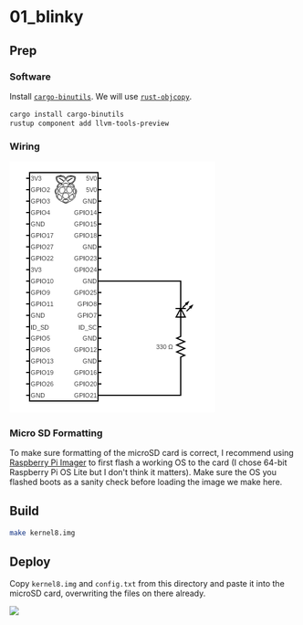 # 01_blinky

## Prep
### Software
Install [`cargo-binutils`](https://github.com/rust-embedded/cargo-binutils). We will use [`rust-objcopy`](https://github.com/rust-embedded/cargo-binutils#objcopy).

```
cargo install cargo-binutils
rustup component add llvm-tools-preview
```

### Wiring
![](docs/circuit.png)

### Micro SD Formatting
To make sure formatting of the microSD card is correct, I recommend using [Raspberry Pi Imager](https://www.raspberrypi.com/software/) to first flash a working OS to the card (I chose 64-bit Raspberry Pi OS Lite but I don't think it matters). Make sure the OS you flashed boots as a sanity check before loading the image we make here.

## Build
```bash
make kernel8.img
```

## Deploy
Copy `kernel8.img` and `config.txt` from this directory and paste it into the microSD card, overwriting the files on there already.

![](docs/demo.gif)